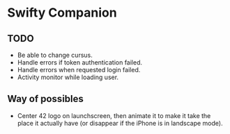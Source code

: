 # Swifty Companion

## TODO
* Be able to change cursus.
* Handle errors if token authentication failed.
* Handle errors when requested login failed.
* Activity monitor while loading user.

## Way of possibles
* Center 42 logo on launchscreen, then animate it to make it take the place it actually have (or disappear if the iPhone is in landscape mode).

